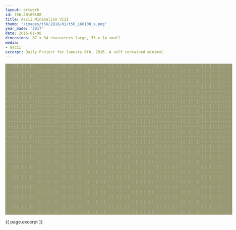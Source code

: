 ```yaml
---
layout: artwork
id: t56.20160108
title: Ascii Minimalism VIII
thumb: "/images/t56/2016/01/t56_160108_s.png"
year_made: '2017'
date: 2016-01-08
dimensions: 87 x 34 characters large, 33 x 14 small
media:
- ascii
excerpt: Daily Project for January 8th, 2016. A self contained minimalist ascii artwork. Fonts and css styles are allowed and included on page. Adapts to mobile and laptop breakpoints.
---
```


<style>
    pre {
        background-color: #999973;
        color: #B5B5A1;
        font-family: "Lucida Sans Typewriter","Lucida Typewriter",Courier,monospace;
        font-size: .875rem;
        padding: 0;
        overflow: hidden;
    }

    @media screen and (max-width: 600px) {
      .ascii-large {
        display: none;
      }
      pre {
        width: 17rem;
      }
    }
    @media screen and (min-width: 600px){
        .ascii-small {
          display: none;
      }
      pre {
        width: 45rem;
      }
    }
</style>

<pre class="ascii-large">
---|| || ||----------|| || ||----------|| || ||----------|| || ||---------|| || ||---
------------|| || ||----------|| || ||----------|| || ||----------|| || ||-----------
---|| || ||----------|| || ||----------|| || ||----------|| || ||---------|| || ||---
------------|| || ||----------|| || ||----------|| || ||----------|| || ||-----------
---|| || ||----------|| || ||----------|| || ||----------|| || ||---------|| || ||---
------------|| || ||----------|| || ||----------|| || ||----------|| || ||-----------
---|| || ||----------|| || ||----------|| || ||----------|| || ||---------|| || ||---
------------|| || ||----------|| || ||----------|| || ||----------|| || ||-----------
---|| || ||----------|| || ||----------|| || ||----------|| || ||---------|| || ||---
------------|| || ||----------|| || ||----------|| || ||----------|| || ||-----------
---|| || ||----------|| || ||----------|| || ||----------|| || ||---------|| || ||---
------------|| || ||----------|| || ||----------|| || ||----------|| || ||-----------
---|| || ||----------|| || ||----------|| || ||----------|| || ||---------|| || ||---
------------|| || ||----------|| || ||----------|| || ||----------|| || ||-----------
---|| || ||----------|| || ||----------|| || ||----------|| || ||---------|| || ||---
------------|| || ||----------|| || ||----------|| || ||----------|| || ||-----------
---|| || ||----------|| || ||----------|| || ||----------|| || ||---------|| || ||---
------------|| || ||----------|| || ||----------|| || ||----------|| || ||-----------
---|| || ||----------|| || ||----------|| || ||----------|| || ||---------|| || ||---
------------|| || ||----------|| || ||----------|| || ||----------|| || ||-----------
---|| || ||----------|| || ||----------|| || ||----------|| || ||---------|| || ||---
------------|| || ||----------|| || ||----------|| || ||----------|| || ||-----------
---|| || ||----------|| || ||----------|| || ||----------|| || ||---------|| || ||---
------------|| || ||----------|| || ||----------|| || ||----------|| || ||-----------
---|| || ||----------|| || ||----------|| || ||----------|| || ||---------|| || ||---
------------|| || ||----------|| || ||----------|| || ||----------|| || ||-----------
---|| || ||----------|| || ||----------|| || ||----------|| || ||---------|| || ||---
------------|| || ||----------|| || ||----------|| || ||----------|| || ||-----------
---|| || ||----------|| || ||----------|| || ||----------|| || ||---------|| || ||---
------------|| || ||----------|| || ||----------|| || ||----------|| || ||-----------
</pre>

<pre class="ascii-small">
---|| || ||----------|| || ||---
------------|| || ||------------
---|| || ||----------|| || ||---
------------|| || ||------------
---|| || ||----------|| || ||---
------------|| || ||------------
---|| || ||----------|| || ||---
------------|| || ||------------
---|| || ||----------|| || ||---
------------|| || ||------------
---|| || ||----------|| || ||---
------------|| || ||------------
</pre>

{{ page.excerpt }}
